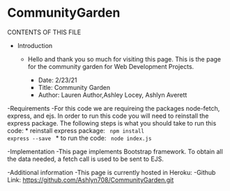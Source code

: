 # CommunityGarden
CONTENTS OF THIS FILE

- Introduction
  - Hello and thank you so much for visiting this page. This is the page for the community garden for Web Development Projects.

     - Date: 2/23/21
     - Title: Community Garden 
     - Author: Lauren Author,Ashley Locey, Ashlyn Averett

-Requirements
 -For this code we are requireing the packages node-fetch, express, and ejs. In order to run this code you will need to reinstall the express package. The following steps is what you should take to run this code:
        * reinstall express package: <code> npm install express --save </code>
        * to run the code: <code>  node index.js </code>


-Implementation
 -This page implements Bootstrap framework. To obtain all the data needed, a fetch call is used to be sent to EJS. 


-Additional information
 -This page is currently hosted in Heroku: 
 -Github Link: https://github.com/Ashlyn708/CommunityGarden.git
